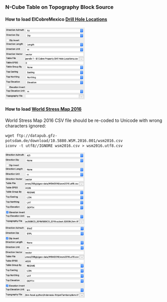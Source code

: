 ### N-Cube Table on Topography Block Source

#### How to load ElCobreMexico [Drill Hole Locations](https://github.com/mobigroup/ParaView-ElCobreMexico/blob/master/data/Appendix%201%20-%20El%20Cobre%20Property%20Drill%20Hole%20Locations.csv)
<img src="ElCobreMexico.jpg" width="50%" alt="ElCobreMexico"/>

#### How to load [World Stress Map 2016](http://doi.org/10.5880/WSM.2016.001)

World Stress Map 2016 CSV file should be re-coded to Unicode with wrong characters ignored:

```
wget ftp://datapub.gfz-potsdam.de/download/10.5880.WSM.2016.001/wsm2016.csv
iconv -t utf8//IGNORE wsm2016.csv > wsm2016.utf8.csv 
```
<img src="MoshaFault.jpg" width="50%" alt="MoshaFault"/>
<img src="RinjaniTambora.jpg" width="50%" alt="RinjaniTambora"/>
